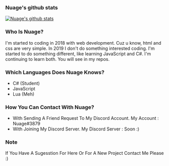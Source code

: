 ### Nuage's github stats

[![Nuage's github stats](https://github-readme-stats.vercel.app/api?username=nuage00&show_icons=true&theme=dark)](https://github.com/anuraghazra/github-readme-stats)

### Who Is Nuage?

I'm started to coding in 2018 with web development. Cuz u know, html and css are very simple. In 2019 I don't do something interested coding. I'm started to do something different, like learning JavaScript and C#. I'm continuing to learn both. You will see in my repos. 

### Which Languages Does Nuage Knows?

- C# (Student)
- JavaScript
- Lua (Meh)

### How You Can Contact With Nuage?

- With Sending A Friend Request To My Discord Account. My Account : Nuage#3879
- With Joining My Discord Server. My Discord Server : Soon :)

### Note
If You Have A Sugesstion For Here Or For A New Project Contact Me Please :)

